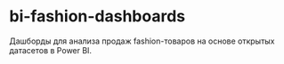 # bi-fashion-dashboards
Дашборды для анализа продаж fashion-товаров на основе открытых датасетов в Power BI.
